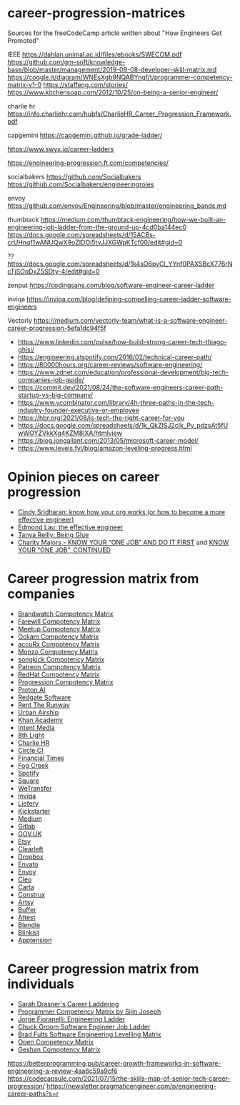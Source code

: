 # career-progression-matrices

Sources for the freeCodeCamp article written about "How Engineers Get Promoted"

IEEE https://dahlan.unimal.ac.id/files/ebooks/SWECOM.pdf
https://github.com/gm-soft/knowledge-base/blob/master/management/2019-09-08-developer-skill-matrix.md
https://coggle.it/diagram/WNEsXgb9NQABYnqf/t/programmer-competency-matrix-v1-0
https://staffeng.com/stories/
https://www.kitchensoap.com/2012/10/25/on-being-a-senior-engineer/

charlie hr
https://info.charliehr.com/hubfs/CharlieHR_Career_Progression_Framework.pdf

capgemini
https://capgemini.github.io/grade-ladder/

https://www.swyx.io/career-ladders

https://engineering-progression.ft.com/competencies/

socialbakers
https://github.com/Socialbakers
https://github.com/Socialbakers/engineeringroles

envoy
https://github.com/envoy/Engineering/blob/master/engineering_bands.md

thumbtack
https://medium.com/thumbtack-engineering/how-we-built-an-engineering-job-ladder-from-the-ground-up-4cd0ba144ec0
https://docs.google.com/spreadsheets/d/15ACBs-crUHnqf1wANUQwX9oZIDOi5tvJJXGWpKTcf00/edit#gid=0

??
https://docs.google.com/spreadsheets/d/1k4sO6pyCl_YYnf0PAXSBcX776rNcTjSOqDxZ5SDty-4/edit#gid=0

zenput
https://codingsans.com/blog/software-engineer-career-ladder

inviqa
https://inviqa.com/blog/defining-compelling-career-ladder-software-engineers


Vectorly
https://medium.com/vectorly-team/what-is-a-software-engineer-career-progression-5efa1dc94f5f



- https://www.linkedin.com/pulse/how-build-strong-career-tech-thiago-ghisi/
- https://engineering.atspotify.com/2016/02/technical-career-path/
- https://80000hours.org/career-reviews/software-engineering/
- https://www.zdnet.com/education/professional-development/big-tech-companies-job-guide/
- https://commit.dev/2021/08/24/the-software-engineers-career-path-startup-vs-big-company/
- https://www.ycombinator.com/library/4h-three-paths-in-the-tech-industry-founder-executive-or-employee
- https://hbr.org/2021/08/is-tech-the-right-career-for-you
- https://docs.google.com/spreadsheets/d/1k_QkZISJ2cIk_Py_pdzsAt5fUwWOYZVkkXg4KZM8IXA/htmlview
- https://blog.jongallant.com/2013/05/microsoft-career-model/
- https://www.levels.fyi/blog/amazon-leveling-progress.html




# Opinion pieces on career progression
- [Cindy Sridharan: know how your org works (or how to become a more effective engineer)](https://copyconstruct.medium.com/know-how-your-org-works-or-how-to-become-a-more-effective-engineer-1a3287d1f58d)
- [Edmond Lau: the effective engineer](https://gist.github.com/rondy/af1dee1d28c02e9a225ae55da2674a6f)
- [Tanya Reilly: Being Glue](https://noidea.dog/glue)
- [Charity Majors - KNOW YOUR “ONE JOB” AND DO IT FIRST](https://charity.wtf/2021/03/07/know-your-one-job-and-do-it-first/) and [KNOW YOUR “ONE JOB”, CONTINUED](https://charity.wtf/2021/03/09/know-your-one-job-continued/)

# Career progression matrix from companies
- [Brandwatch Compotency Matrix](https://www.progression.fyi/f/brandwatch)
- [Farewill Compotency Matrix](https://www.progression.fyi/f/farewill)
- [Meetup Compotency Matrix](https://www.progression.fyi/f/meetup)
- [Ockam Compotency Matrix](https://www.progression.fyi/f/ockam)
- [accuRx Compotency Matrix](https://www.progression.fyi/f/accurx)
- [Monzo Compotency Matrix](https://www.progression.fyi/f/monzo)
- [songkick Compotency Matrix](https://www.progression.fyi/f/songkick)
- [Patreon Compotency Matrix](https://www.progression.fyi/f/patreon)
- [RedHat Compotency Matrix](https://www.progression.fyi/f/red-hat)
- [Progression Compotency Matrix](https://www.progression.fyi/f/progression)
- [Proton AI](https://www.progression.fyi/f/proton-ai)
- [Redgate Software](https://www.progression.fyi/f/redgate-software)
- [Rent The Runway](https://www.progression.fyi/f/rent-the-runway)
- [Urban Airship](https://www.progression.fyi/f/urban-airship)
- [Khan Academy](https://www.progression.fyi/f/khan-academy)
- [Intent Media](https://www.progression.fyi/f/intent-media)
- [8th Light](https://www.progression.fyi/f/8th-light)
- [Charlie HR](https://www.progression.fyi/f/charlie-hr)
- [Circle CI](https://www.progression.fyi/f/circle-ci)
- [Financial Times](https://www.progression.fyi/f/financial-times)
- [Fog Creek](https://www.progression.fyi/f/fog-creek)
- [Spotify](https://www.progression.fyi/f/spotify)
- [Square](https://www.progression.fyi/f/square)
- [WeTransfer](https://www.progression.fyi/f/wetransfer)
- [Inviqa](https://www.progression.fyi/f/inviqa)
- [Liefery](https://www.progression.fyi/f/liefery)
- [Kickstarter](https://www.progression.fyi/f/kickstarter)
- [Medium](https://www.progression.fyi/f/medium)
- [Gitlab](https://www.progression.fyi/f/gitlab)
- [GOV.UK](https://www.progression.fyi/f/gov-uk)
- [Etsy](https://www.progression.fyi/f/etsy)
- [Clearleft](https://www.progression.fyi/f/clearleft)
- [Dropbox](https://www.progression.fyi/f/dropbox)
- [Envato](https://www.progression.fyi/f/envato)
- [Envoy](https://www.progression.fyi/f/envoy)
- [Cleo](https://www.progression.fyi/f/cleo)
- [Carta](https://www.progression.fyi/f/carta)
- [Construx](https://www.progression.fyi/f/construx)
- [Artsy](https://www.progression.fyi/f/artsy)
- [Buffer](https://www.progression.fyi/f/buffer)
- [Attest](https://www.progression.fyi/f/attest)
- [Blendle](https://www.progression.fyi/f/blendle)
- [Blinkist](https://www.progression.fyi/f/blinkist)
- [Apptension](https://www.progression.fyi/f/apptension)

# Career progression matrix from individuals
- [Sarah Drasner's Career Laddering](https://www.progression.fyi/f/sarah-drasner)
- [Programmer Competency Matrix by Sijin Joseph](https://sijinjoseph.netlify.app/programmer-competency-matrix/)
- [Jorge Fioranelli: Engineering Ladder](https://www.progression.fyi/f/jorge-fioranelli)
- [Chuck Groom Software Engineer Job Ladder](https://www.progression.fyi/f/chuck-groom)
- [Brad Fults Software Engineering Levelling Matrix](https://www.progression.fyi/f/brad-fults)
- [Open Competency Matrix](https://docs.google.com/spreadsheets/d/1Qj2FTqKsuHPqnMyDNUFKi-RiiCU77EWuQwVODS4lS18/edit#gid=1772650517)
- [Geshan Compotency Matrix](https://docs.google.com/spreadsheets/d/1uDx5RG8k7Oxl6REGPgZIG-qqCNfn3E8WwczPPyoWvSA/edit#gid=0)

https://betterprogramming.pub/career-growth-frameworks-in-software-engineering-a-review-4aa6c59a9cf6
https://codecapsule.com/2021/07/15/the-skills-map-of-senior-tech-career-progression/
https://newsletter.pragmaticengineer.com/p/engineering-career-paths?s=r



